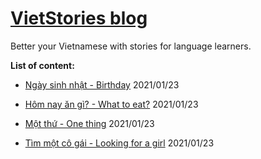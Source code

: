 # [VietStories blog](https://vietblog.ocmoxa.com)

Better your Vietnamese with stories for language learners.

**List of content:**

* [Ngày sinh nhật - Birthday](/pages/birthday.md) 2021/01/23

* [Hôm nay ăn gì? - What to eat?](/pages/what-to-eat.md) 2021/01/23

* [Một thứ - One thing](/pages/one-thing.md) 2021/01/23

* [Tìm một cô gái - Looking for a girl](/pages/looking-for-a-girl.md) 2021/01/23

